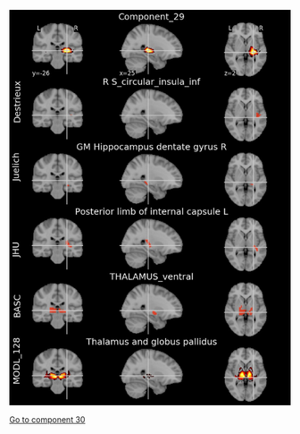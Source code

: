 


![29](preliminary/29.jpg "Component 29")

[Go to component 30](https://parietal-inria.github.io/MODL_atlas/512/30 "Component 30")